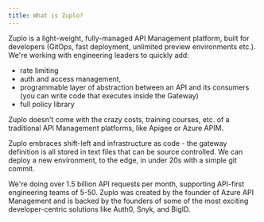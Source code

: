 ```yaml
---
title: What is Zuplo?
---
```


Zuplo is a light-weight, fully-managed API Management platform, built for
developers (GitOps, fast deployment, unlimited preview environments etc.). We're
working with engineering leaders to quickly add:

- rate limiting
- auth and access management,
- programmable layer of abstraction between an API and its consumers (you can
  write code that executes inside the Gateway)
- full policy library

Zuplo doesn't come with the crazy costs, training courses, etc. of a traditional
API Management platforms, like Apigee or Azure APIM.

Zuplo embraces shift-left and infrastructure as code - the gateway definition is
all stored in text files that can be source controlled. We can deploy a new
environment, to the edge, in under 20s with a simple git commit.

We're doing over 1.5 billion API requests per month, supporting API-first
engineering teams of 5-50. Zuplo was created by the founder of Azure API
Management and is backed by the founders of some of the most exciting
developer-centric solutions like Auth0, Snyk, and BigID.
